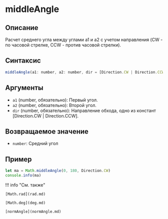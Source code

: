 # middleAngle

## Описание
Расчет среднего угла между углами a1 и a2 с учетом направления (CW - по часовой стрелке, CCW - против часовой стрелки).

## Синтаксис
```javascript
middleAngle(a1: number, a2: number, dir = [Direction.CW | Direction.CCW]): number
``` 

## Аргументы
- `a1` (number, обязательно): Первый угол.
- `a2` (number, обязательно): Второй угол.
- `dir` (number, обязательно): Направление обхода, одно из констант [Direction.CW | Direction.CCW].

## Возвращаемое значение
- `number`: Средний угол

## Пример
``` javascript linenums="1"
let ma = Math.middleAngle(0, 180, Direction.CW)
console.info(ma)
``` 

!!! info "См. также"

    [Math.rad](rad.md)

    [Math.deg](deg.md)

    [normAngle](normAngle.md)
